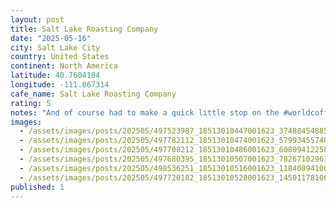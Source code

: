 ```yaml
---
layout: post
title: Salt Lake Roasting Company
date: "2025-05-16"
city: Salt Lake City
country: United States
continent: North America
latitude: 40.7604184
longitude: -111.867314
cafe_name: Salt Lake Roasting Company
rating: 5
notes: "And of course had to make a quick little stop on the #worldcoffeetour in SLC cool little shop that roasts their own beans and makes a might fine cold brew"
images:
  - /assets/images/posts/202505/497523987_18513010447001623_37488454885152378_n_17982415037807749.jpg
  - /assets/images/posts/202505/497782112_18513010474001623_5799345574863191058_n_18095308321567970.jpg
  - /assets/images/posts/202505/497708212_18513010486001623_6080941225885220742_n_18063898345877034.jpg
  - /assets/images/posts/202505/497680395_18513010507001623_7826710296116754832_n_17932444295915716.jpg
  - /assets/images/posts/202505/498536251_18513010516001623_1184089410056492969_n_17908471962039216.jpg
  - /assets/images/posts/202505/497720182_18513010528001623_1450117810692655201_n_17928394133942804.jpg
published: 1
---
```

